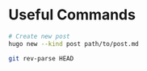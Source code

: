 # Useful Commands

```bash
# Create new post
hugo new --kind post path/to/post.md
```
```bash
git rev-parse HEAD
```